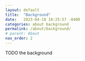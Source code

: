 ```yaml
---
layout: default
title:  "Background"
date:   2023-04-18 18:25:57 -0400
categories: about background
permalink: /about/background/
# parent: About
nav_order: 2
---
```


TODO the background